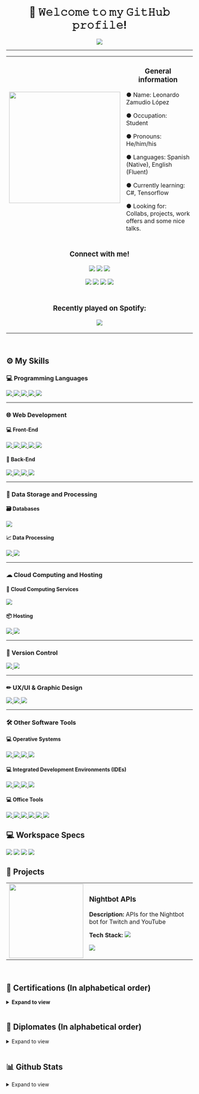 <h1 align="center">👋 𝚆𝚎𝚕𝚌𝚘𝚖𝚎 𝚝𝚘 𝚖𝚢 𝙶𝚒𝚝𝙷𝚞𝚋 𝚙𝚛𝚘𝚏𝚒𝚕𝚎!</h1>

<p align="center">
  <a href="https://github.com/DenverCoder1/readme-typing-svg"><img src="https://readme-typing-svg.herokuapp.com?color=%230262F7&center=true&vCenter=true&lines=Programming+Student;Full+Stack+Web+Developer;DS+%7C+AI+%7C+ML+Lover;Music+Producer;Amateur+Graphic+Designer;Always+learning+something+new"></a>
</p>
<hr/>
<table align="center">
  <tr>
    <td><img src="https://scontent.fmex1-1.fna.fbcdn.net/v/t39.30808-6/246416002_336008178325938_350450232364148551_n.jpg?_nc_cat=104&ccb=1-5&_nc_sid=730e14&_nc_eui2=AeGQFzt32_3Zuj46cxCBM5yuJP8AkZe-Yj8k_wCRl75iP6DafY_O-d8-Zv5Rb9PSQMjltIY70lQ0Iwk1DDNjKjdy&_nc_ohc=JrRl8c8K1l0AX-gGjxJ&_nc_ht=scontent.fmex1-1.fna&oh=69c9fcf6c1beb34e096ad090508fe277&oe=61AC1597" height="300px"></td>
    <td><h3 align="center">General information</h3>
      <p>● Name: Leonardo Zamudio López</p>
      <p>● Occupation: Student</p>
      <p>● Pronouns: He/him/his</p>
      <p>● Languages: Spanish (Native), English (Fluent)</p>
      <p>● Currently learning: C#, Tensorflow</p>
      <p>● Looking for: Collabs, projects, work offers and some nice talks.</p></td>
  </tr>
  <tr>
    <td colspan="2"><h3 align="center">Connect with me!</h3>
      <p align="center">
        <p align="center">
          <a href="https://www.linkedin.com/in/leonardo-zamudio-lopez/"><img src="https://img.shields.io/badge/LinkedIn-0077B5?style=for-the-badge&logo=linkedin&logoColor=white"></a>
          <a href="https://dev.to/leo_zamudio"><img src="https://img.shields.io/badge/dev.to-000000?style=for-the-badge&logo=devdotto&logoColor=white"></a>
          <a href="https://stackoverflow.com/users/16137802/leo-zamudio"><img src="https://img.shields.io/badge/Stack_Overflow-FE7A16?style=for-the-badge&logo=stack-overflow&logoColor=white"></a>
        </p>
        <p align="center">
          <a href="https://codepen.io/leozmd"><img src="https://img.shields.io/badge/Codepen-000000?style=for-the-badge&logo=codepen&logoColor=white"></a>
          <a href="https://medium.com/@leozamudio"><img src="https://img.shields.io/badge/Medium-12100E?style=for-the-badge&logo=medium&logoColor=white"></a>
          <a href="mailto:zamudio.lopez.leonardo.3108@gmail.com"><img src="https://img.shields.io/badge/Gmail-D14836?style=for-the-badge&logo=gmail&logoColor=white"></a>
          <a href="https://www.instagram.com/leo.zmd/"><img src="https://img.shields.io/badge/Instagram-E4405F?style=for-the-badge&logo=instagram&logoColor=white"></a>
        </p>
      </p></td>
  </tr>
  <tr>
    <td colspan="2"><h3 align="center">Recently played on Spotify:</h3>
      <p align="center"><img src="https://spotify-github-profile.vercel.app/api/view?uid=j3zd8u784arv7w81zbuxwren2&cover_image=true&theme=natemoo-re&bar_color=6c9ae5&bar_color_cover=false"></p></td>
  </tr>
</table>

<br/>

<h2>⚙ My Skills</h2>

<h3>💻 Programming Languages</h3>
<a href="https://www.oracle.com/java/">
  <img src="https://img.shields.io/badge/Java-ED8B00?style=for-the-badge&logo=java&logoColor=white">
</a>
<a href="https://www.typescriptlang.org">
  <img src="https://img.shields.io/badge/TypeScript-007ACC?style=for-the-badge&logo=typescript&logoColor=white">
</a>
<a href="https://developer.mozilla.org/en-US/docs/Web/javascript">
  <img src="https://img.shields.io/badge/JavaScript-323330?style=for-the-badge&logo=javascript&logoColor=F7DF1E">
</a>
<a href="https://www.php.net">
  <img src="https://img.shields.io/badge/PHP-777BB4?style=for-the-badge&logo=php&logoColor=white">
</a>
<a href="https://www.python.org">
  <img src="https://img.shields.io/badge/Python-3776AB?style=for-the-badge&logo=python&logoColor=white">
</a>
<hr>

<h3>🌐 Web Development</h3>
<h4>💻 Front-End</h4>
<a href="https://html.spec.whatwg.org/multipage/">
  <img src="https://img.shields.io/badge/HTML5-E34F26?style=for-the-badge&logo=html5&logoColor=white">
</a>
<a href="https://www.w3.org/Style/CSS/Overview.en.html">
  <img src="https://img.shields.io/badge/CSS3-1572B6?style=for-the-badge&logo=css3&logoColor=white">
</a>
<a href="https://developer.mozilla.org/en-US/docs/Web/javascript">
  <img src="https://img.shields.io/badge/JavaScript-323330?style=for-the-badge&logo=javascript&logoColor=F7DF1E">
</a>
<a href="https://getbootstrap.com">
  <img src="https://img.shields.io/badge/Bootstrap-563D7C?style=for-the-badge&logo=bootstrap&logoColor=white">
</a>
<a href="https://jquery.com">
  <img src="https://img.shields.io/badge/jQuery-0769AD?style=for-the-badge&logo=jquery&logoColor=white">
</a>
<br>

<h4>💽 Back-End</h4>
<a href="https://www.oracle.com/java/technologies/jspt.html">
  <img src="https://img.shields.io/badge/JSP-ED8B00?style=for-the-badge&logo=java&logoColor=white">
</a>
<a href="https://flask.palletsprojects.com/en/2.0.x/">
  <img src="https://img.shields.io/badge/Flask-000000?style=for-the-badge&logo=flask&logoColor=white">
</a>
<a href="https://nodejs.org/en/">
  <img src="https://img.shields.io/badge/Node.js-339933?style=for-the-badge&logo=nodedotjs&logoColor=white">
</a>
<a href="https://www.php.net">
  <img src="https://img.shields.io/badge/PHP-777BB4?style=for-the-badge&logo=php&logoColor=white">
</a>

<hr>

<h3>💾 Data Storage and Processing</h3>
<h4>🗃 Databases</h4>
<a href="https://www.mysql.com">
  <img src="https://img.shields.io/badge/MySQL-005C84?style=for-the-badge&logo=mysql&logoColor=white">
</a>
<br>

<h4>📈 Data Processing</h4>
<a href="https://numpy.org">
  <img src="https://img.shields.io/badge/Numpy-777BB4?style=for-the-badge&logo=numpy&logoColor=white">
</a>
<a href="https://pandas.pydata.org">
  <img src="https://img.shields.io/badge/Pandas-2C2D72?style=for-the-badge&logo=pandas&logoColor=white">
</a>

<hr>

<h3>☁ Cloud Computing and Hosting</h3>
<h4>📡 Cloud Computing Services</h4>
<a href="https://azure.microsoft.com/en-us/overview/">
  <img src="https://img.shields.io/badge/microsoft%20azure-0089D6?style=for-the-badge&logo=microsoft-azure&logoColor=white">
</a>
<br>
<h4>📦 Hosting</h4>
<a href="https://docs.github.com/en/pages">
  <img src="https://img.shields.io/badge/GitHub%20Pages-100000?style=for-the-badge&logo=github&logoColor=white">
</a>
<a href="https://www.heroku.com">
  <img src="https://img.shields.io/badge/Heroku-430098?style=for-the-badge&logo=heroku&logoColor=white">
</a>

<hr>

<h3>📅 Version Control</h3>
<a href="https://git-scm.com">
  <img src="https://img.shields.io/badge/Git-F05032?style=for-the-badge&logo=git&logoColor=white">
</a>
<a href="https://github.com">
  <img src="https://img.shields.io/badge/GitHub-100000?style=for-the-badge&logo=github&logoColor=white">
</a>

<hr>

<h3>✏ UX/UI & Graphic Design</h3>
<a href="https://www.adobe.com/products/photoshop.html?promoid=RBS7NL7F&mv=other">
  <img src="https://img.shields.io/badge/Adobe%20Photoshop-31A8FF?style=for-the-badge&logo=Adobe%20Photoshop&logoColor=black">
</a>
<a href="https://www.canva.com">
  <img src="https://img.shields.io/badge/Canva-%2300C4CC.svg?&style=for-the-badge&logo=Canva&logoColor=white">
</a>
<a href="http://figma.com">
  <img src="https://img.shields.io/badge/Figma-F24E1E?style=for-the-badge&logo=figma&logoColor=white">
</a>

<hr>

<h3>🛠 Other Software Tools</h3>
<h4>💻 Operative Systems</h4>
<a href="https://www.microsoft.com/en-us/windows">
  <img src="https://img.shields.io/badge/Windows-0078D6?style=for-the-badge&logo=windows&logoColor=white">
</a>
<a href="https://www.android.com">
  <img src="https://img.shields.io/badge/Android-3DDC84?style=for-the-badge&logo=android&logoColor=white">
</a>
<a href="https://www.kali.org">
  <img src="https://img.shields.io/badge/Kali_Linux-557C94?style=for-the-badge&logo=kali-linux&logoColor=white">
</a>
<a href="https://tails.boum.org">
  <img src="https://img.shields.io/badge/Tails%20-56347C?&style=for-the-badge&logo=tails&logoColor=white">
</a>
<br>
<h4>💻 Integrated Development Environments (IDEs)</h4>
<a href="https://code.visualstudio.com">
  <img src="https://img.shields.io/badge/Visual_Studio_Code-0078D4?style=for-the-badge&logo=visual%20studio%20code&logoColor=white">
</a>
<a href="https://netbeans.apache.org">
  <img src="https://img.shields.io/badge/Netbeans-380953?style=for-the-badge&logo=apachenetbeanside&logoColor=white">
</a>
<a href="https://www.jetbrains.com/pycharm/">
  <img src="https://img.shields.io/badge/PyCharm-000000.svg?&style=for-the-badge&logo=PyCharm&logoColor=white">
</a>
<a href="https://notepad-plus-plus.org">
  <img src="https://img.shields.io/badge/Notepad++-90E59A.svg?style=for-the-badge&logo=notepad%2B%2B&logoColor=black">
</a>
<br>
<h4>💻 Office Tools</h4>
<a href="https://www.microsoft.com/en-us/microsoft-365/word">
  <img src="https://img.shields.io/badge/Microsoft_Word-2B579A?style=for-the-badge&logo=microsoft-word&logoColor=white">
</a>
<a href="https://www.microsoft.com/en-us/microsoft-365/excel">
  <img src="https://img.shields.io/badge/Microsoft_Excel-217346?style=for-the-badge&logo=microsoft-excel&logoColor=white">
</a>
<a href="https://www.microsoft.com/en-us/microsoft-365/powerpoint">
  <img src="https://img.shields.io/badge/Microsoft_PowerPoint-B7472A?style=for-the-badge&logo=microsoft-powerpoint&logoColor=white">
</a>
<a href="https://www.microsoft.com/en-us/microsoft-365/onenote/digital-note-taking-app">
  <img src="https://img.shields.io/badge/Microsoft_OneNote-470137?style=for-the-badge&logo=microsoftonenote&logoColor=#FF61F6">
</a>
<a href="https://trello.com/">
  <img src="https://img.shields.io/badge/Trello-0052CC?style=for-the-badge&logo=trello&logoColor=white">
</a>
<a href="https://joplinapp.org">
  <img src="https://img.shields.io/badge/Joplin-1071D3?style=for-the-badge&logo=joplin&logoColor=white">
</a>

<br>

<h2>💻 Workspace Specs</h2>
<img src="https://img.shields.io/badge/acer-aspire_3-83B81A?style=for-the-badge&logo=acer&logoColor=white"></img>
<img src="https://img.shields.io/badge/Intel-Pentium_Silver-0071C5?style=for-the-badge&logo=intel&logoColor=white"></img>
<img src="https://img.shields.io/badge/ram-8_gb-000000?style=for-the-badge"></img>
<img src="https://img.shields.io/badge/Windows-10_Home-0078D6?style=for-the-badge&logo=windows&logoColor=white"></img>

<br>

<h2>📔 Projects</h2>
<table>
  <tr>
    <td>
      <img src="https://external-content.duckduckgo.com/iu/?u=https%3A%2F%2Fpbs.twimg.com%2Fmedia%2FDAWhcWaU0AASiuI.png&f=1&nofb=1" height="200px">
    </td>
    <td>
      <h3>Nightbot APIs</h3>
      <p><b>Description: </b>APIs for the Nightbot bot for Twitch and YouTube</p>
      <p><b>Tech Stack: </b><img src="https://img.shields.io/badge/PHP-777BB4?style=for-the-badge&logo=php&logoColor=white"></p>
      <p><a href="https://github.com/leozmd/apis-nightbot" target="_blank"><img src="https://img.shields.io/badge/Go_to_project-0054F7?style=for-the-badge"></a></p>
    </td>
  </tr>
</table>
<br>

<h2>📃 Certifications (In alphabetical order)</h2>
<details>
  <summary><b>Expand to view</b></summary>
  <br>
  <table>
    <tr>
      <td>
        <h3>Back-End Developer</h3>
        <p><b>Issued by: </b><a href="https://fundacioncarlosslim.org">Fundación Carlos Slim</a></p>
      </td>
    </tr>
  </table>
  <br>
  <table>
    <tr>
      <td>
        <h3>Big Data Visualizer</h3>
        <p><b>Issued by: </b><a href="https://fundacioncarlosslim.org">Fundación Carlos Slim</a></p>
      </td>
    </tr>
  </table>
  <br>
  <table>
    <tr>
      <td>
        <h3>Cloud Computing Fundamentals</h3>
        <p><b>Issued by: </b><a href="https://fundacioncarlosslim.org">Fundación Carlos Slim</a></p>
      </td>
    </tr>
  </table>
  <br>
  <table>
    <tr>
      <td>
        <h3>Cybersecurity for businesses and individuals</h3>
        <p><b>Issued by: </b><a href="https://udemy.com">Udemy</a></p>
      </td>
    </tr>
  </table>
  <br>
  <table>
    <tr>
      <td>
        <h3>Data Analyst</h3>
        <p><b>Issued by: </b><a href="https://fundacioncarlosslim.org">Fundación Carlos Slim</a></p>
      </td>
    </tr>
  </table>
  <br>
  <table>
    <tr>
      <td>
        <h3>Data Curator</h3>
        <p><b>Issued by: </b><a href="https://fundacioncarlosslim.org">Fundación Carlos Slim</a></p>
      </td>
    </tr>
  </table>
  <br>
  <table>
    <tr>
      <td>
        <h3>Data Networks Technician</h3>
        <p><b>Issued by: </b><a href="https://fundacioncarlosslim.org">Fundación Carlos Slim</a></p>
      </td>
    </tr>
  </table>
  <br>
  <table>
    <tr>
      <td>
        <h3>Databases Administrator</h3>
        <p><b>Issued by: </b><a href="https://fundacioncarlosslim.org">Fundación Carlos Slim</a></p>
      </td>
    </tr>
  </table>
  <br>
  <table>
    <tr>
      <td>
        <h3>Deep Web - The complete Introduction to the hidden web</h3>
        <p><b>Issued by: </b><a href="https://udemy.com">Udemy</a></p>
      </td>
    </tr>
  </table>
  <br>
  <table>
    <tr>
      <td>
        <h3>Digitize your business with Google MyBussiness and YouTube</h3>
        <p><b>Issued by: </b><a href="https://learndigital.withgoogle.com/activate">Google</a></p>
      </td>
    </tr>
  </table>
  <br>
  <table>
    <tr>
      <td>
        <h3>Finder</h3>
        <p><b>Issued by: </b><a href="https://fundacioncarlosslim.org">Fundación Carlos Slim</a></p>
      </td>
    </tr>
  </table>
  <br>
  <table>
    <tr>
      <td>
        <h3>Front-End Developer</h3>
        <p><b>Issued by: </b><a href="https://fundacioncarlosslim.org">Fundación Carlos Slim</a></p>
      </td>
    </tr>
  </table>
  <br>
  <table>
    <tr>
      <td>
        <h3>Introduction to Web Development I & II</h3>
        <p><b>Issued by: </b><a href="https://learndigital.withgoogle.com/activate">Google</a></p>
      </td>
    </tr>
  </table>
  <br>
  <table>
    <tr>
      <td>
        <h3>Microsoft Certified Azure Fundamentals</h3>
        <p><b>Issued by: </b><a href="https://www.microsoft.com/">Microsoft</a></p>
      </td>
    </tr>
  </table>
  <br>
  <table>
    <tr>
      <td>
        <h3>MySQL Database Development Mastery</h3>
        <p><b>Issued by: </b><a href="https://udemy.com">Udemy</a></p>
      </td>
    </tr>
  </table>
  <br>
  <table>
    <tr>
      <td>
        <h3>Programmer (object oriented)</h3>
        <p><b>Issued by: </b><a href="https://fundacioncarlosslim.org">Fundación Carlos Slim</a></p>
      </td>
    </tr>
  </table>
  <br>
  <table>
    <tr>
      <td>
        <h3>Protect your company: Cybersecurity in Teleworking</h3>
        <p><b>Issued by: </b><a href="https://learndigital.withgoogle.com/activate">Google</a></p>
      </td>
    </tr>
  </table>
  <br>
  <table>
    <tr>
      <td>
        <h3>Servers Administrator</h3>
        <p><b>Issued by: </b><a href="https://fundacioncarlosslim.org">Fundación Carlos Slim</a></p>
      </td>
    </tr>
  </table>
  <br>
  <table>
    <tr>
      <td>
        <h3>Software Quality: 8 Essential KPIs for Quality Assurance</h3>
        <p><b>Issued by: </b><a href="https://udemy.com">Udemy</a></p>
      </td>
    </tr>
  </table>
</details>
<br>

<h2>📜 Diplomates (In alphabetical order)</h2>
<details>
  <summary>Expand to view</summary>
  <br>
  <table>
    <tr>
      <td>
        <h3>Technical Diploma in Big Data</h3>
        <p><b>Issued by: </b><a href="https://fundacioncarlosslim.org">Fundación Carlos Slim</a></p>
        <p><b>Date issued: </b>August 26th, 2021</p>
      </td>
    </tr>
  </table>
</details>
<br>

<h2>📊 Github Stats</h2>
<details>
  <summary>Expand to view</summary>
  <br>
  <p><img src="https://github-readme-streak-stats.herokuapp.com?user=leozmd&theme=tokyonight&hide_border=false&date_format=M%20j%5B%2C%20Y%5D"></p>
  <p><img src="https://github-readme-stats.vercel.app/api?username=leozmd&theme=tokyonight"></p>
  <p><img src="https://github-readme-stats.vercel.app/api/top-langs/?username=leozmd&theme=tokyonight"></p>
  <p><b>Note:</b> Top languages is only a metric of the languages my public code consists of and doesn't reflect experience or skill level.</p>
  <p><img src="https://github-profile-trophy.vercel.app/?username=leozmd&theme=tokyonight"></p>
</details>
